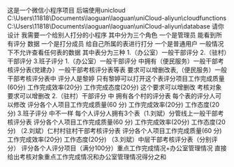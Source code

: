 这是一个微信小程序项目 后端使用unicloud C:\Users\11818\Documents\laoguan\laoguan\uniCloud-aliyun\cloudfunctions C:\Users\11818\Documents\laoguan\laoguan\uniCloud-aliyun\database
请你设计 我需要一个给别人打分的小程序 其中分为三个角色 一个是管理员 能看到所有评分 数据 一个是打分成员 给自己所属的表进行打分 一个是普通用户 一般情况下不允许查看任何表的数据 其中表分为三种 1.（办公室）一般干部评分 2.（驻村）干部评分 3.班子评分  1.（办公室）一般干部评分 中拥有（便民服务）一般干部考核评分表(党建办）一般干部考核评分表等表 要求可以增删改表,（便民服务）一般干部考核评分表中 评分人是黎婷 只有黎婷可以打开这个表评分项目工作完成质量(60分) 工作完成效率(20分) 工作完成态度(20分) 这个要求可以增删改 考核对象要求可以增删改
2.（驻村）干部评分 中 拥有各个村的评分表 每个表的评分人可以修改  评分各个人项目工作完成质量(60 分) 工作完成效率(20分) 工作态度(20分)
3.班子评分 中不一样 每个人评分人拥有3个表（1.刘斌）分管线上一般干部考核评分表   评分各个人项目工作完成质量(60 分) 工作完成效率(20分) 工作态度(20分)
（2.刘斌）仁村村驻村干部考核评分表   评分各个人项目工作完成质量(60 分) 工作完成效率(20分) 工作态度(20分)
（3.刘斌）中层干部考核评分表（分别评分）  评分各个人评分项目（满分100分）重点工作完成情况+办公室管理情况 直接给出考核对象重点工作完成情况和办公室管理情况得分之和



